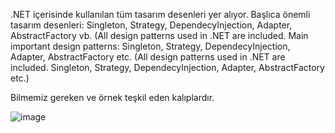 .NET içerisinde kullanılan tüm tasarım desenleri yer alıyor. Başlıca önemli tasarım desenleri: Singleton, Strategy, DependecyInjection, Adapter, AbstractFactory vb. (All design patterns used in .NET are included. Main important design patterns: Singleton, Strategy, DependecyInjection, Adapter, AbstractFactory etc. (All design patterns used in .NET are included. Singleton, Strategy, DependecyInjection, Adapter, AbstractFactory etc.)

Bilmemiz gereken ve örnek teşkil eden kalıplardır.


![image](https://github.com/user-attachments/assets/d13601ea-fabf-4cec-943f-d90fe8bc729d)
